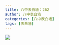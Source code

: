 ```yaml
---
title: 八中表白墙：262
author: 八中表白墙
categories: [八中表白墙]
tags: [表白墙]
---
```


![](https://img.urlnode.com/file/983eba6750693e33ef613.jpg)
